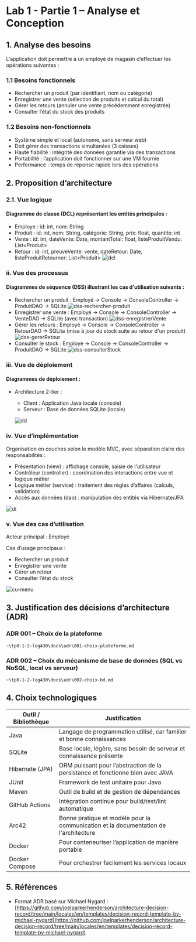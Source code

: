 #  Lab 1 - Partie 1 – Analyse et Conception

## 1. Analyse des besoins
L'application doit permettre à un employé de magasin d’effectuer les opérations suivantes :
### 1.1 Besoins fonctionnels
* Rechercher un produit (par identifiant, nom ou catégorie)
* Enregistrer une vente (sélection de produits et calcul du total)
* Gérer les retours (annuler une vente précédemment enregistrée)
* Consulter l’état du stock des produits

### 1.2 Besoins non-fonctionnels
* Système simple et local (autonome, sans serveur web)
* Doit gérer des transactions simultanées (3 caisses)
* Haute fiabilité : intégrité des données garantie via des transactions
* Portabilité : l’application doit fonctionner sur une VM fournie
* Performance : temps de réponse rapide lors des opérations

## 2. Proposition d’architecture
### 2.1. Vue logique
#### Diagramme de classe (DCL) représentant les entités principales :
* Employe : id: int, nom: String
* Produit : id: int, nom: String, catégorie: String, prix: float, quantite: int
* Vente : id: int, dateVente: Date, montantTotal: float, listeProduitVendu: List<Produit\>
* Retour : id: int, preuveVente: vente, dateRetour: Date, listeProduitRetourner: List<Produit\>
![dcl](https://img.plantuml.biz/plantuml/svg/jLN9Rjim4BqBq3yCVAdJHeTSZSP84UTGe4kQ5BaJrbGbIf7ga0eQ1FsVzju_y8zrkCYYjzO1seCNpHk-cVSuf2wi4-JwLfM5aquXBAHeIBGjGesmLC9QXCxq1Bq6-s3TwaU2XCoX3davjA8HLcgFV-sPLoALHLayW_FpSxZIdBBwQVr3MGHgk6exPHuG7ii2e09PmmoaTl59cvOVRnr9tOH8vRzVG8FkdMcd9njW2B-kGpGmVFULOvLhCdNFxHrNXQKvR0n9t8ft9Bznw9Co8grbaLuKPdn_xV53MZDsce1hfW_1L20JS8VQ7J2fvcOZF8C5_u_HrcZ7PJuQ9zHcoqfQXyaGNbVt3B_XsCiKcs-fM0pyeRMXGe3UPaNonjTw0g4DLMn8s2gKARn1voTfhyIEiBzVYmo_e_QqC1UVIuomHZf2PipTrJa86RWEQuc3ldZrFf_nbEEZZv6JSFaPoN-cI-9He77IzZ3x5KkZRQyuyzQPvPUfh8UH3ZRjc_bWKrOJDM73n8GKjxDBghOBdWAcGpaRZkV9QFlEbkqlaQoyp_Vi59vOCf9iM7l98qUhNmfvoxqdXc-ipEhB60fPHYcaNSTJpMED_qUsFM4FVQeZuRlxNoxUe19ESZlHk-4Ihghv7WTdq3l9HufLx89-oJZVXpA6MJo4hoV9jnZF-UJv942JiyaWfYpIMVyZTZPYmuqHxuyrCoEcgWBBk0EyEVosqWxc6rIxYPGk0PzO5XV-RlClpzy0)


### ii. Vue des processus
#### Diagrammes de séquence (DSS) illustrant les cas d'utilisation suivants :
* Rechercher un produit : Employé → Console → ConsoleController → ProduitDAO → SQLite
![dss-rechercher-produit](https://img.plantuml.biz/plantuml/svg/VLB1Qi904Bq7yWz3JdeelKiHfHPAiMWRw7sDOpkmxeRPIKjl_OT-XT_Xd_HBEZ6xeX8yBBF9l3VlpKicGGnBixLv9YGMOLQMyFVp2wzOVI2t1ne7DVjrGv9dUMOgyGmFszhwRyopMkbKKMsSG77lNV0wPF16-3Kim0I8h_g1MeIzjSW96nyluCjEVZPT771QysnjnAnCG2ZAbpa95gsvQ0jknaaOHX0C1U95BUJTCxfcu0zNxPJ2vDw7UPR07I-QK00VKuWM-hc9e7JrTiRh8RGGHNQsjV591fwMqzj7MY4x8nfMx9tC4z-mGx0OqiS8mFjTrTJx7QjqGAigdLYKk5pco1l1d8BSnPN6vokSHNULqYMc-9Jw2CncGoTfXK4Qe6jFqAqFFze_)
* Enregistrer une vente : Employé → Console → ConsoleController → VenteDAO → SQLite (avec transaction)
![dss-enregistrerVente](https://img.plantuml.biz/plantuml/svg/fL9DIyD04Bq7yX-6N4nHyLwajDY2IC5AeVTjEz6HxMwOdLIy-H_yX_uI9zcD7sqzUThDlZTlthp9E8XXQNOspuJ48aoNI_XuUuUPOtoa88mCZKFOenFCipmp6_4Cirrj_Qi-r5fE6wgD4oXkl0jUHSeLuSkW01CWFPqcwY7ihKNkkUdpWBvgcqydznrBpppR6Z5h4n2AvSES18lMMZ85bwE-BGmX60h42_RRXYIKTReeCjVnhXCm6kHPNnFBanFbuNSKdP4_DIu0auDX7r2KxRLKMTt_Nx8LKQqukY9xCd2tc5pTqXhPcNPH2JlH4Qo9suHpO1JViAxNdldrCmgiufgx1eSvnA9Xp_avrw_4ZtanLYNDleOnLKMR9sH5A-AT4VAkx2frlZ6wRVTFVW80)
* Gérer les retours : Employé → Console → ConsoleController → RetourDAO → SQLite (mise à jour du stock suite au retour d'un produit)
![dss-gererRetour](https://img.plantuml.biz/plantuml/svg/hLBDIWD13Bulx3k4FRLGyLwajDYYIC7QGk_JRQhHtPabawruynry0Qy-Hz_49p7RcHKjUn4y3279b-_Bpuoz69QwBD94I0g4wMe5dwzlS7NuO6IeBJ2AgpbDqiJauXXcPLMu5qoJIYiffyfOWUpIMU-qlhScVEvdO3p4K3TGZR0h2kGM6zqJ-FAeFftS7c5gqsHhn6oCHyXMTtCIp9hUObTmDcfrOGZUa2SE5BqzMcc2wyOEe6AthKcyHkRavM8H_54_JLg2m1NxKfomKRa_yWq0Osl3TdL1ekLL5HrBisWPxxMK_qUY8LNki2FDxCd0pM9oVaqRP6j43nDp7Hs0ZXyE3oXGwZkymsFZQiABov-YmEcEOj4Gbl7R_9pqrt6wa67j2fjz3sHsEyeVa3Mx8owDaBEzKAj3Zj5kZx_t2m00)
* Consulter le stock : Employé → Console → ConsoleController → ProduitDAO → SQLite
![dss-consulterStock](https://img.plantuml.biz/plantuml/svg/ZPB1IiGm48RlWRp3qDFkGRplGNPn1H71bOBtj9d5OTEa9bF5c-_WK_WSlebFuhHDX5r4F8NCVF_adxzT9pQHXyvfnSGEOLlNyFNs3fV1fy4nHf1Yuj0UjDBAj1mYN7Mz2w-eLIzQQgatdg4Q5K7WnGFXox82ao2NVWVbu1YSmrZOV3t1Tp7OWNYxkPiuERMoXarZ4a9LtzyIOpMQoxRWxA8y32kms1blCTRZ2WkoUPfqoFDIgqBEekn0kctP_mzXeKKhhluZ6Z6XPzDIVIO3DxlD-JKr6BrXYIhtVcP6v314Z-0CF0sI2F7d1rXAVV3KZE5EGq_zJvziVlVOwr4wfzGSXI0bonMO_PxQnxBI9915rkZjzDTy0m00)

### iii. Vue de déploiement
#### Diagrammes de déploiement :
* Architecture 2-tier :
    * Client : Application Java locale (console)
    * Serveur : Base de données SQLite (locale)
    
    ![dd](https://img.plantuml.biz/plantuml/svg/ZL3DIiD04Bu7yWuVEIL853nwa4OzI36qMkZ9osGpwCB-XCss7aJm7Nm9-nnv4v_4sRRYjR2x0_lzpSniZ1JYnfeyYpeQnfscbq3MCdevqsumNhDb5_7p-OKcg5STMSLDO5pMKNF8ipnpNiX5Im8wnbQB8ninAzSjZ5Tak2hmdcT0kWTsCmn6AuhQEomNAvHpsX9klHlzFnrGtWxUfVpYY46KpwvinSNW36lDRr84ZC5BQAYAfFn8VG4zHUfebBoRzAQPl7FJZaUi7Xza574wxxj3bv9AV_zvjdSuFHHrVNtKuWgDKjFtAAiWB9vQbFUwu-18i0lCbqsLl6Vi-ltcVm40)

### iv. Vue d’implémentation
Organisation en couches selon le modèle MVC, avec séparation claire des responsabilités :

* Présentation (view) : affichage console, saisie de l'utilisateur
* Contrôleur (controller) : coordination des interactions entre vue et logique métier
* Logique métier (service) : traitement des règles d’affaires (calculs, validation)
* Accès aux données (dao) : manipulation des entités via Hibernate/JPA

![di](https://img.plantuml.biz/plantuml/svg/VLBDIWCn4Bu7yWv3Jugq3-11AckFKl6mzs4pBC59fYHPHKJeEtZo4NmEtwHFOdOBxjQkEONvPhwV6RAE2KFg76kLR6A2kYCmX_sdTJl-_dBa4oOh7Wxx3zY65hsDHy1G12Ucu_nUtDSLNC7TxVPIAwrss3nXIx1enAqSjXYjNprRUbd0crO03MECK8cFmbHdNAltVtcD-1I4cS8Sk_hjbZHoJk8J-aF8qMqQWJflIcFvI4cwCDQRV0vvfPA9GPcpo4VvutA278q6Q92UN0MMovlpFU4QR1O9sFRnpzizQMezFp46cUzFOXKjYlfbyNxRDNapVBuV)

### v. Vue des cas d’utilisation

Acteur principal : Employé 

Cas d’usage principaux :
* Rechercher un produit
* Enregistrer une vente
* Gérer un retour
* Consulter l’état du stock

![cu-menu](https://img.plantuml.biz/plantuml/svg/NP0nJWD134NxbVOENzi0GYb8KgE89A9A0-80rgorZ9YTYSQUI152oXsek04vnzua9s4sMOfDuURx-VlR2r6AcbfN5chLCLQMcaXjowWPXWJrJLBhh93Qu74wV6D33OdrPL4MP3H4hDkj2tlkXSX6oJVPg7hTYtQ__qPMX75hWfUGc_TuMi45GuxlAdoM1P24yxeyzyBcdMDVI1xR6EfajKAEyhPy695h7xcnel6CCdRibGToEYAVk-C5GcGDAGxGR0GjSxZaD7FkTFZfZagAEa4qc8zXO5uMN_sPmyMOJ1ulgSR2z5gONGlptcN1lZw__Wy0)


## 3. Justification des décisions d’architecture (ADR)
### ADR 001 – Choix de la plateforme
```~\tp0-1-2-log430\docs\adr\001-choix-plateforme.md```
### ADR 002 – Choix du mécanisme de base de données (SQL vs NoSQL, local vs serveur)
```~\tp0-1-2-log430\docs\adr\002-choix-bd.md```

## 4. Choix technologiques
| Outil / Bibliothèque | Justification |
|----------------------|---------------|
| Java | Langage de programmation utilisé, car familier et bonne connaissances |
| SQLite | Base locale, légère, sans besoin de serveur et connaissance présente |
| Hibernate (JPA) | ORM puissant pour l’abstraction de la persistance et fonctionne bien avec JAVA |
| JUnit | Framework de test unitaire pour Java |
| Maven | Outil de build et de gestion de dépendances |
| GitHub Actions | Intégration continue pour build/test/lint automatique |
| Arc42 | Bonne pratique et modèle pour la communication et la documentation de l'architecture             |
| Docker | Pour conteneuriser l’application de manière portable |
| Docker Compose | Pour orchestrer facilement les services locaux |

## 5. Références
* Format ADR basé sur Michael Nygard : [https://github.com/joelparkerhenderson/architecture-decision-record/tree/main/locales/en/templates/decision-record-template-by-michael-nygard](https://github.com/joelparkerhenderson/architecture-decision-record/tree/main/locales/en/templates/decision-record-template-by-michael-nygard)


